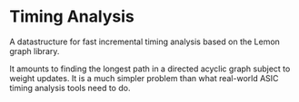 # Timing Analysis

A datastructure for fast incremental timing analysis based on the Lemon graph library.

It amounts to finding the longest path in a directed acyclic graph subject to weight updates.
It is a much simpler problem than what real-world ASIC timing analysis tools need to do.


